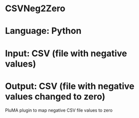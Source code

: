 # CSVNeg2Zero
# Language: Python
# Input: CSV (file with negative values)
# Output: CSV (file with negative values changed to zero)
PluMA plugin to map negative CSV file values to zero
